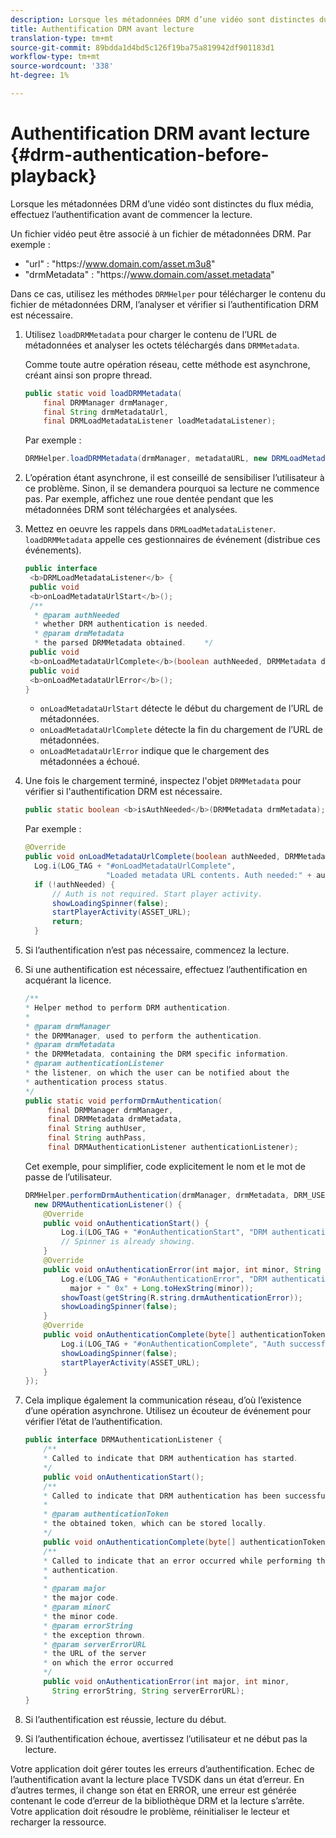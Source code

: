 ```yaml
---
description: Lorsque les métadonnées DRM d’une vidéo sont distinctes du flux média, effectuez l’authentification avant de commencer la lecture.
title: Authentification DRM avant lecture
translation-type: tm+mt
source-git-commit: 89bdda1d4bd5c126f19ba75a819942df901183d1
workflow-type: tm+mt
source-wordcount: '338'
ht-degree: 1%

---
```



# Authentification DRM avant lecture {#drm-authentication-before-playback}

Lorsque les métadonnées DRM d’une vidéo sont distinctes du flux média, effectuez l’authentification avant de commencer la lecture.

Un fichier vidéo peut être associé à un fichier de métadonnées DRM. Par exemple :

* &quot;url&quot; : &quot;ht<span></span>tps://www.domain.com/asset.m3u8&quot;
* &quot;drmMetadata&quot; : &quot;ht<span></span>tps://www.domain.com/asset.metadata&quot;

Dans ce cas, utilisez les méthodes `DRMHelper` pour télécharger le contenu du fichier de métadonnées DRM, l’analyser et vérifier si l’authentification DRM est nécessaire.

1. Utilisez `loadDRMMetadata` pour charger le contenu de l’URL de métadonnées et analyser les octets téléchargés dans `DRMMetadata`.

   Comme toute autre opération réseau, cette méthode est asynchrone, créant ainsi son propre thread.

   ```java
   public static void loadDRMMetadata( 
       final DRMManager drmManager, 
       final String drmMetadataUrl,  
       final DRMLoadMetadataListener loadMetadataListener); 
   ```

   Par exemple :

   ```java
   DRMHelper.loadDRMMetadata(drmManager, metadataURL, new DRMLoadMetadataListener());
   ```

1. L’opération étant asynchrone, il est conseillé de sensibiliser l’utilisateur à ce problème. Sinon, il se demandera pourquoi sa lecture ne commence pas. Par exemple, affichez une roue dentée pendant que les métadonnées DRM sont téléchargées et analysées.
1. Mettez en oeuvre les rappels dans `DRMLoadMetadataListener`. `loadDRMMetadata` appelle ces gestionnaires de événement (distribue ces événements).

   ```java
   public interface  
    <b>DRMLoadMetadataListener</b> { 
    public void  
    <b>onLoadMetadataUrlStart</b>(); 
    /** 
     * @param authNeeded 
     * whether DRM authentication is needed. 
     * @param drmMetadata 
     * the parsed DRMMetadata obtained.    */ 
    public void  
    <b>onLoadMetadataUrlComplete</b>(boolean authNeeded, DRMMetadata drmMetadata); 
    public void  
    <b>onLoadMetadataUrlError</b>(); 
   }
   ```

   * `onLoadMetadataUrlStart` détecte le début du chargement de l’URL de métadonnées.
   * `onLoadMetadataUrlComplete` détecte la fin du chargement de l’URL de métadonnées.
   * `onLoadMetadataUrlError` indique que le chargement des métadonnées a échoué.

1. Une fois le chargement terminé, inspectez l&#39;objet `DRMMetadata` pour vérifier si l&#39;authentification DRM est nécessaire.

   ```java
   public static boolean <b>isAuthNeeded</b>(DRMMetadata drmMetadata);
   ```

   Par exemple :

   ```java
   @Override 
   public void onLoadMetadataUrlComplete(boolean authNeeded, DRMMetadata drmMetadata) {  
     Log.i(LOG_TAG + "#onLoadMetadataUrlComplete",  
                     "Loaded metadata URL contents. Auth needed:" + authNeeded + "."); 
     if (!authNeeded) { 
         // Auth is not required. Start player activity.     
         showLoadingSpinner(false);     
         startPlayerActivity(ASSET_URL); 
         return; 
     }
   ```

1. Si l’authentification n’est pas nécessaire, commencez la lecture.
1. Si une authentification est nécessaire, effectuez l’authentification en acquérant la licence.

   ```java
   /** 
   * Helper method to perform DRM authentication. 
   * 
   * @param drmManager 
   * the DRMManager, used to perform the authentication. 
   * @param drmMetadata 
   * the DRMMetadata, containing the DRM specific information. 
   * @param authenticationListener 
   * the listener, on which the user can be notified about the 
   * authentication process status. 
   */ 
   public static void performDrmAuthentication( 
        final DRMManager drmManager,  
        final DRMMetadata drmMetadata, 
        final String authUser,  
        final String authPass,  
        final DRMAuthenticationListener authenticationListener);
   ```

   Cet exemple, pour simplifier, code explicitement le nom et le mot de passe de l’utilisateur.

   ```java
   DRMHelper.performDrmAuthentication(drmManager, drmMetadata, DRM_USERNAME, DRM_PASSWORD,  
     new DRMAuthenticationListener() { 
       @Override 
       public void onAuthenticationStart() { 
           Log.i(LOG_TAG + "#onAuthenticationStart", "DRM authentication started."); 
           // Spinner is already showing. 
       } 
       @Override 
       public void onAuthenticationError(int major, int minor, String errorString, String serverErrorURL) {  
           Log.e(LOG_TAG + "#onAuthenticationError", "DRM authentication failed. " +  
             major + " 0x" + Long.toHexString(minor)); 
           showToast(getString(R.string.drmAuthenticationError));   
           showLoadingSpinner(false); 
       } 
       @Override 
       public void onAuthenticationComplete(byte[] authenticationToken) { 
           Log.i(LOG_TAG + "#onAuthenticationComplete", "Auth successful. Launching content."); 
           showLoadingSpinner(false); 
           startPlayerActivity(ASSET_URL); 
       } 
   }); 
   ```

1. Cela implique également la communication réseau, d’où l’existence d’une opération asynchrone. Utilisez un écouteur de événement pour vérifier l’état de l’authentification.

   ```java
   public interface DRMAuthenticationListener { 
       /** 
       * Called to indicate that DRM authentication has started. 
       */ 
       public void onAuthenticationStart(); 
       /** 
       * Called to indicate that DRM authentication has been successful. 
       * 
       * @param authenticationToken 
       * the obtained token, which can be stored locally. 
       */ 
       public void onAuthenticationComplete(byte[] authenticationToken); 
       /** 
       * Called to indicate that an error occurred while performing the DRM 
       * authentication. 
       * 
       * @param major 
       * the major code. 
       * @param minorC 
       * the minor code. 
       * @param errorString 
       * the exception thrown. 
       * @param serverErrorURL 
       * the URL of the server  
       * on which the error occurred 
       */ 
       public void onAuthenticationError(int major, int minor,  
         String errorString, String serverErrorURL); 
   } 
   ```

1. Si l’authentification est réussie, lecture du début.
1. Si l’authentification échoue, avertissez l’utilisateur et ne début pas la lecture.

Votre application doit gérer toutes les erreurs d’authentification. Echec de l’authentification avant la lecture place TVSDK dans un état d’erreur. En d’autres termes, il change son état en ERROR, une erreur est générée contenant le code d’erreur de la bibliothèque DRM et la lecture s’arrête. Votre application doit résoudre le problème, réinitialiser le lecteur et recharger la ressource.

